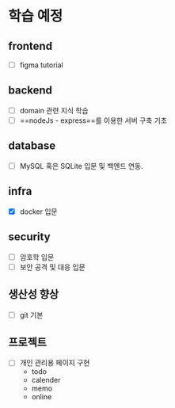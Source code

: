 # 학습 예정
## frontend
- [ ] figma tutorial
## backend
- [ ] domain 관련 지식 학습
- [ ] ==nodeJs - express==를 이용한 서버 구축 기초
## database
- [ ] MySQL 혹은 SQLite 입문 및 백엔드 연동.
## infra
- [x] docker 입문
## security
- [ ] 암호학 입문
- [ ] 보안 공격 및 대응 입문
## 생산성 향상
- [ ] git 기본
## 프로젝트
- [ ] 개인 관리용 페이지 구현
	- todo
	- calender
	- memo
	- online